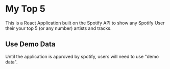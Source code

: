 # My Top 5

This is a React Application built on the Spotify API to show any Spotify User their your top 5 (or any number) artists and tracks.

## Use Demo Data

Until the application is approved by spotify, users will need to use "demo data".
